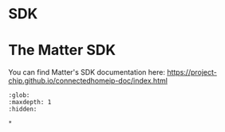 # SDK

# The Matter SDK
You can find Matter's SDK documentation here: https://project-chip.github.io/connectedhomeip-doc/index.html 

```{toctree}
:glob:
:maxdepth: 1
:hidden:

*
```